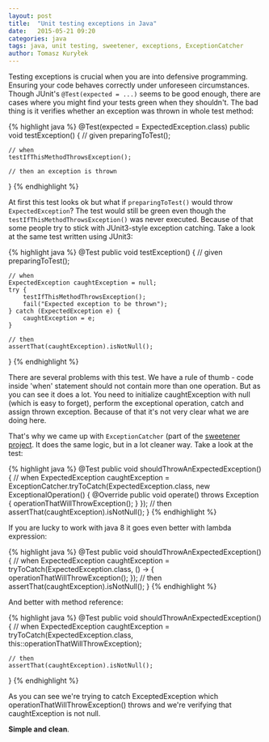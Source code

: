 ```yaml
---
layout: post
title:  "Unit testing exceptions in Java"
date:   2015-05-21 09:20
categories: java
tags: java, unit testing, sweetener, exceptions, ExceptionCatcher
author: Tomasz Kuryłek
---
```

Testing exceptions is crucial when you are into defensive programming. Ensuring your code behaves correctly under unforeseen circumstances. Though JUnit's `@Test(expected = ...)` seems to 
be good enough, there are cases where you might find your tests green when they shouldn't. The bad thing is it verifies whether an exception was thrown in whole test method:

{% highlight java %}
@Test(expected = ExpectedException.class)
public void testException() {
	// given
	preparingToTest();

	// when
	testIfThisMethodThrowsException();

	// then an exception is thrown
}
{% endhighlight %}
   
At first this test looks ok but what if `preparingToTest()` would throw `ExpectedException`? The test would still be green even though the `testIfThisMethodThrowsException()` was never executed.
Because of that some people try to stick with JUnit3-style exception catching. Take a look at the same test written using JUnit3:
   
{% highlight java %}
@Test 
public void testException() {
	// given
	preparingToTest();
	
	// when
	ExpectedException caughtException = null;
	try {
		testIfThisMethodThrowsException();
		fail("Expected exception to be thrown");
	} catch (ExpectedException e) {
		caughtException = e;
	}
	
	// then
	assertThat(caughtException).isNotNull();
}
{% endhighlight %}
   
There are several problems with this test. We have a rule of thumb - code inside 'when' statement should not contain more than one operation. But as you can see it does a lot. 
You need to initialize caughtException with null (which is easy to forget), perform the exceptional operation, catch and assign thrown exception. Because of that it's not very 
clear what we are doing here.
   
That's why we came up with `ExceptionCatcher` (part of the [sweetener project](https://github.com/jsolve/sweetener). It does the same logic, but in a lot cleaner way. Take a look at the test:
   
{% highlight java %}
@Test
public void shouldThrowAnExpectedException() {
	// when
	ExpectedException caughtException = ExceptionCatcher.tryToCatch(ExpectedException.class, new ExceptionalOperation() {
		@Override
		public void operate() throws Exception {
			operationThatWillThrowException();
		}
	});
	// then
	assertThat(caughtException).isNotNull();
}
{% endhighlight %}
   
If you are lucky to work with java 8 it goes even better with lambda expression:
   
{% highlight java %}
@Test
public void shouldThrowAnExpectedException() {
	// when
	ExpectedException caughtException = tryToCatch(ExpectedException.class, () -> {
		operationThatWillThrowException();
	});
	// then
	assertThat(caughtException).isNotNull();
}
{% endhighlight %}
   
And better with method reference:
   
{% highlight java %}
@Test
public void shouldThrowAnExpectedException() {
	// when
	ExpectedException caughtException = tryToCatch(ExpectedException.class, this::operationThatWillThrowException);

	// then
	assertThat(caughtException).isNotNull();
}
{% endhighlight %}
   
As you can see we're trying to catch ExceptedException which operationThatWillThrowException() throws and we're verifying that caughtException is not null. 
   
**Simple and clean**.
   
